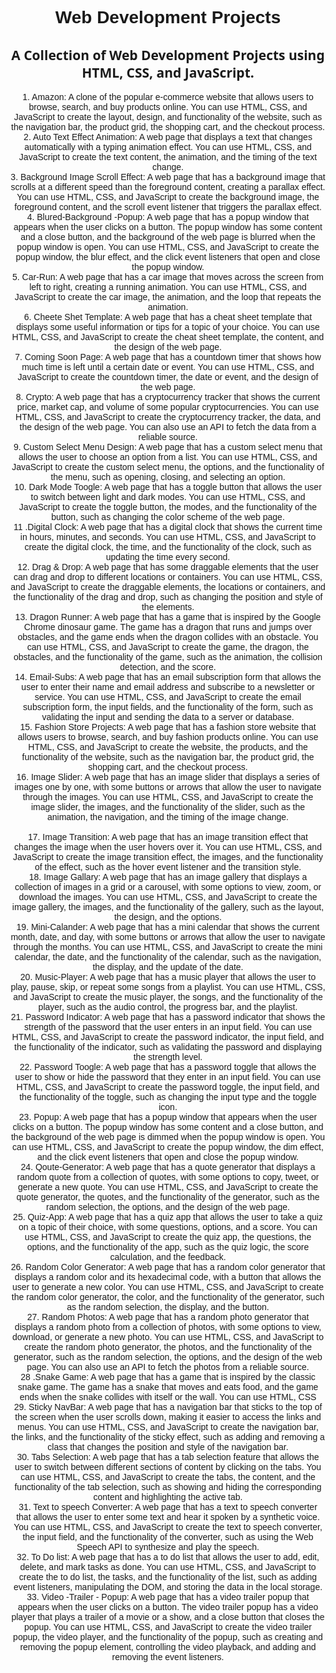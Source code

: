 <div align="center" style="font-family:sans-serif">
        <h1>Web Development Projects</h1>
    </div>
<!-- # -->
    <div align="center" style="font-family:'Segoe UI', Tahoma, Geneva, Verdana, sans-serif;">
        <h2>A Collection of Web Development Projects using HTML, CSS, and JavaScript.</h2>
    </div>
    <!-- ### -->
    <div align="center" style="font-family:'Trebuchet MS', 'Lucida Sans Unicode', 'Lucida Grande', 'Lucida Sans', Arial, sans-serif ">
        <p>
            1. Amazon: A clone of the popular e-commerce website that allows users to browse, search, and buy products
            online. You can use HTML, CSS, and JavaScript to create the layout, design, and functionality of the
            website, such as the navigation bar, the product grid, the shopping cart, and the checkout process.
            <br>
            2. Auto Text Effect Animation: A web page that displays a text that changes automatically with a typing
            animation effect. You can use HTML, CSS, and JavaScript to create the text content, the animation, and the
            timing of the text change.
            <br>
            3. Background Image Scroll Effect: A web page that has a background image that scrolls at a different speed
            than the foreground content, creating a parallax effect. You can use HTML, CSS, and JavaScript to create the
            background image, the foreground content, and the scroll event listener that triggers the parallax effect.
            <br>
            4. Blured-Background -Popup: A web page that has a popup window that appears when the user clicks on a
            button. The popup window has some content and a close button, and the background of the web page is blurred
            when the popup window is open. You can use HTML, CSS, and JavaScript to create the popup window, the blur
            effect, and the click event listeners that open and close the popup window.
            <br>
            5. Car-Run: A web page that has a car image that moves across the screen from left to right, creating a
            running animation. You can use HTML, CSS, and JavaScript to create the car image, the animation, and the
            loop that repeats the animation.
            <br>
            6. Cheete Shet Template: A web page that has a cheat sheet template that displays some useful information or
            tips for a topic of your choice. You can use HTML, CSS, and JavaScript to create the cheat sheet template,
            the content, and the design of the web page.
            <br>
            7. Coming Soon Page: A web page that has a countdown timer that shows how much time is left until a certain
            date or event. You can use HTML, CSS, and JavaScript to create the countdown timer, the date or event, and
            the design of the web page.
            <br>
            8. Crypto: A web page that has a cryptocurrency tracker that shows the current price, market cap, and volume
            of some popular cryptocurrencies. You can use HTML, CSS, and JavaScript to create the cryptocurrency
            tracker, the data, and the design of the web page. You can also use an API to fetch the data from a reliable
            source.
            <br>
            9. Custom Select Menu Design: A web page that has a custom select menu that allows the user to choose an
            option from a list. You can use HTML, CSS, and JavaScript to create the custom select menu, the options, and
            the functionality of the menu, such as opening, closing, and selecting an option.
            <br>
            10. Dark Mode Toogle: A web page that has a toggle button that allows the user to switch between light and
            dark modes. You can use HTML, CSS, and JavaScript to create the toggle button, the modes, and the
            functionality of the button, such as changing the color scheme of the web page.
            <br>
            11 .Digital Clock: A web page that has a digital clock that shows the current time in hours, minutes, and
            seconds. You can use HTML, CSS, and JavaScript to create the digital clock, the time, and the functionality
            of the clock, such as updating the time every second.
            <br>
            12. Drag & Drop: A web page that has some draggable elements that the user can drag and drop to different
            locations or containers. You can use HTML, CSS, and JavaScript to create the draggable elements, the
            locations or containers, and the functionality of the drag and drop, such as changing the position and style
            of the elements.
            <br>
            13. Dragon Runner: A web page that has a game that is inspired by the Google Chrome dinosaur game. The game
            has a dragon that runs and jumps over obstacles, and the game ends when the dragon collides with an
            obstacle. You can use HTML, CSS, and JavaScript to create the game, the dragon, the obstacles, and the
            functionality of the game, such as the animation, the collision detection, and the score.
            <br>
            14. Email-Subs: A web page that has an email subscription form that allows the user to enter their name and
            email address and subscribe to a newsletter or service. You can use HTML, CSS, and JavaScript to create the
            email subscription form, the input fields, and the functionality of the form, such as validating the input
            and sending the data to a server or database.
            <br>
            15. Fashion Store Projects: A web page that has a fashion store website that allows users to browse, search,
            and buy fashion products online. You can use HTML, CSS, and JavaScript to create the website, the products,
            and the functionality of the website, such as the navigation bar, the product grid, the shopping cart, and
            the checkout process.
            <br>
            16. Image Slider: A web page that has an image slider that displays a series of images one by one, with some
            buttons or arrows that allow the user to navigate through the images. You can use HTML, CSS, and JavaScript
            to create the image slider, the images, and the functionality of the slider, such as the animation, the
            navigation, and the timing of the image change.
            <br>
            <br>
            17. Image Transition: A web page that has an image transition effect that changes the image when the user
            hovers over it. You can use HTML, CSS, and JavaScript to create the image transition effect, the images, and
            the functionality of the effect, such as the hover event listener and the transition style.
            <br>
            18. Image Gallary: A web page that has an image gallery that displays a collection of images in a grid or a
            carousel, with some options to view, zoom, or download the images. You can use HTML, CSS, and JavaScript to
            create the image gallery, the images, and the functionality of the gallery, such as the layout, the design,
            and the options.
            <br>
            19. Mini-Calander: A web page that has a mini calendar that shows the current month, date, and day, with
            some buttons or arrows that allow the user to navigate through the months. You can use HTML, CSS, and
            JavaScript to create the mini calendar, the date, and the functionality of the calendar, such as the
            navigation, the display, and the update of the date.
            <br>
            20. Music-Player: A web page that has a music player that allows the user to play, pause, skip, or repeat
            some songs from a playlist. You can use HTML, CSS, and JavaScript to create the music player, the songs, and
            the functionality of the player, such as the audio control, the progress bar, and the playlist.
            <br>
            21. Password Indicator: A web page that has a password indicator that shows the strength of the password
            that the user enters in an input field. You can use HTML, CSS, and JavaScript to create the password
            indicator, the input field, and the functionality of the indicator, such as validating the password and
            displaying the strength level.
            <br>
            22. Password Toogle: A web page that has a password toggle that allows the user to show or hide the password
            that they enter in an input field. You can use HTML, CSS, and JavaScript to create the password toggle, the
            input field, and the functionality of the toggle, such as changing the input type and the toggle icon.
            <br>
            23. Popup: A web page that has a popup window that appears when the user clicks on a button. The popup
            window has some content and a close button, and the background of the web page is dimmed when the popup
            window is open. You can use HTML, CSS, and JavaScript to create the popup window, the dim effect, and the
            click event listeners that open and close the popup window.
            <br>
            24. Qoute-Generator: A web page that has a quote generator that displays a random quote from a collection of
            quotes, with some options to copy, tweet, or generate a new quote. You can use HTML, CSS, and JavaScript to
            create the quote generator, the quotes, and the functionality of the generator, such as the random
            selection, the options, and the design of the web page.
            <br>
            25. Quiz-App: A web page that has a quiz app that allows the user to take a quiz on a topic of their choice,
            with some questions, options, and a score. You can use HTML, CSS, and JavaScript to create the quiz app, the
            questions, the options, and the functionality of the app, such as the quiz logic, the score calculation, and
            the feedback.
            <br>
            26. Random Color Generator: A web page that has a random color generator that displays a random color and
            its hexadecimal code, with a button that allows the user to generate a new color. You can use HTML, CSS, and
            JavaScript to create the random color generator, the color, and the functionality of the generator, such as
            the random selection, the display, and the button.
            <br>
            27. Random Photos: A web page that has a random photo generator that displays a random photo from a
            collection of photos, with some options to view, download, or generate a new photo. You can use HTML, CSS,
            and JavaScript to create the random photo generator, the photos, and the functionality of the generator,
            such as the random selection, the options, and the design of the web page. You can also use an API to fetch
            the photos from a reliable source.
            <br>
            28 .Snake Game: A web page that has a game that is inspired by the classic snake game. The game has a snake
            that moves and eats food, and the game ends when the snake collides with itself or the wall. You can use
            HTML, CSS
            <br>
            29. Sticky NavBar: A web page that has a navigation bar that sticks to the top of the screen when the user
            scrolls down, making it easier to access the links and menus. You can use HTML, CSS, and JavaScript to
            create the navigation bar, the links, and the functionality of the sticky effect, such as adding and
            removing a class that changes the position and style of the navigation bar.
            <br>
            30. Tabs Selection: A web page that has a tab selection feature that allows the user to switch between
            different sections of content by clicking on the tabs. You can use HTML, CSS, and JavaScript to create the
            tabs, the content, and the functionality of the tab selection, such as showing and hiding the corresponding
            content and highlighting the active tab.
            <br>
            31. Text to speech Converter: A web page that has a text to speech converter that allows the user to enter
            some text and hear it spoken by a synthetic voice. You can use HTML, CSS, and JavaScript to create the text
            to speech converter, the input field, and the functionality of the converter, such as using the Web Speech
            API to synthesize and play the speech.
            <br>
            32. To Do list: A web page that has a to do list that allows the user to add, edit, delete, and mark tasks
            as done. You can use HTML, CSS, and JavaScript to create the to do list, the tasks, and the functionality of
            the list, such as adding event listeners, manipulating the DOM, and storing the data in the local storage.
            <br>
            33. Video -Trailer - Popup: A web page that has a video trailer popup that appears when the user clicks on a
            button. The video trailer popup has a video player that plays a trailer of a movie or a show, and a close
            button that closes the popup. You can use HTML, CSS, and JavaScript to create the video trailer popup, the
            video player, and the functionality of the popup, such as creating and removing the popup element,
            controlling the video playback, and adding and removing the event listeners.
            <br>
        </p>
    </div>
